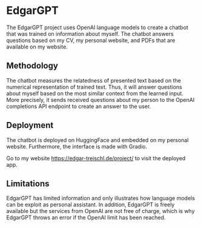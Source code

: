 # EdgarGPT

The EdgarGPT project uses OpenAI language models to create a chatbot that was trained on information about myself. The chatbot answers questions based on my CV, my personal website, and PDFs that are available on my website.


## Methodology

The chatbot measures the relatedness of presented text based on the numerical representation of trained text. Thus, it will answer questions about myself based on the most similar context from the learned input. More precisely, it sends received questions about my person to the OpenAI completions API endpoint to create an answer to the user. 


## Deployment

The chatbot is deployed on HuggingFace and embedded on my personal website. Furthermore, the interface is made with Gradio.

Go to my website <https://edgar-treischl.de/project/> to visit the deployed app.


## Limitations

EdgarGPT has limited information and only illustrates how language models can be exploit as personal assistant. In addition, EdgarGPT is freely available but the services from OpenAI are not free of charge, which is why EdgarGPT throws an error if the OpenAI limit has been reached. 

